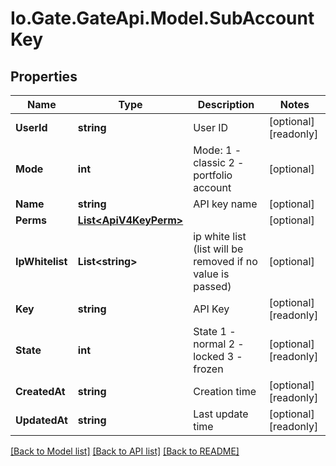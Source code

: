 
# Io.Gate.GateApi.Model.SubAccountKey

## Properties

Name | Type | Description | Notes
------------ | ------------- | ------------- | -------------
**UserId** | **string** | User ID | [optional] [readonly] 
**Mode** | **int** | Mode: 1 - classic 2 - portfolio account | [optional] 
**Name** | **string** | API key name | [optional] 
**Perms** | [**List&lt;ApiV4KeyPerm&gt;**](ApiV4KeyPerm.md) |  | [optional] 
**IpWhitelist** | **List&lt;string&gt;** | ip white list (list will be removed if no value is passed) | [optional] 
**Key** | **string** | API Key | [optional] [readonly] 
**State** | **int** | State 1 - normal 2 - locked 3 - frozen | [optional] [readonly] 
**CreatedAt** | **string** | Creation time | [optional] [readonly] 
**UpdatedAt** | **string** | Last update time | [optional] [readonly] 

[[Back to Model list]](../README.md#documentation-for-models)
[[Back to API list]](../README.md#documentation-for-api-endpoints)
[[Back to README]](../README.md)
